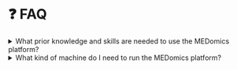 # ❓ FAQ

<details>

<summary>What prior knowledge and skills are needed to use the MEDomics platform?</summary>

Using the MEDomics platform does not require a specific academic or professional background. However, some foundational knowledge may be necessary depending on the module you are using. For instance, familiarity with machine learning fundamentals, such as model's training and evaluation, is recommended before working with the learning module.

</details>

<details>

<summary>What kind of machine do I need to run the MEDomics platform?</summary>

* **OS**
  * Windows, Linux, MacOs
* **RAM**
  * Minimum: 8 GB
  * **Recommended:** 12 GB +
* **CPU**
  * Minimum: 4 cores, 2.5 GHz
  * **Recommended:** 8 cores, 3.5 GHz +
* **Hard Disk**
  * 8 GB of free space

</details>
